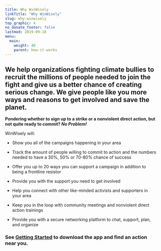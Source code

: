```yaml
---
title: Why WinWisely
linkTitle: "Why WinWisely"
slug: why-winwisely
top_graphic: 4
no_donate_footer: false
lastmod: 2019-09-18
menu:
  main:
    weight: 40
    parent: how-it-works
---
```


## We help organizations fighting climate bullies to recruit the millions of people needed to join the fight and give us a better chance of creating serious change. We give people like you more ways and reasons to get involved and save the planet. 

**Pondering whether to sign up to a strike or a nonviolent direct action, but not quite ready to commit? _No Problem!_** 

WinWisely will: 

- Show you all of the campaigns happening in your area

- Track the amount of people willing to commit to action and the numbers needed to have a 30%, 50% or 70-80% chance of success

- Offer you up to 20 ways you can support a campaign in addition to being a frontline resistor

- Provide you with the support you need to get involved 

- Help you connect with other like-minded activists and supporters in your area  

- Keep you in the loop with community meetings and nonviolent direct action trainings

- Provide you with a secure networking platform to chat, support, plan, and organize


### See [Getting Started](/getting-started) to download the app and find an action near you. 
